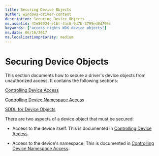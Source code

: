 ```yaml
---
title: Securing Device Objects
author: windows-driver-content
description: Securing Device Objects
ms.assetid: 41e86924-e1bf-4ac6-9d7b-3799ed0d796c
keywords: ["access rights WDK device objects"]
ms.date: 06/16/2017
ms.localizationpriority: medium
---
```


# Securing Device Objects





This section documents how to secure a driver's device objects from unauthorized access. It contains the following sections:

[Controlling Device Access](controlling-device-access.md)

[Controlling Device Namespace Access](controlling-device-namespace-access.md)

[SDDL for Device Objects](sddl-for-device-objects.md)

There are two aspects of a device object that must be secured:

-   Access to the device itself. This is documented in [Controlling Device Access](controlling-device-access.md).

-   Access to the device's namespace. This is documented in [Controlling Device Namespace Access](controlling-device-namespace-access.md).

 

 




